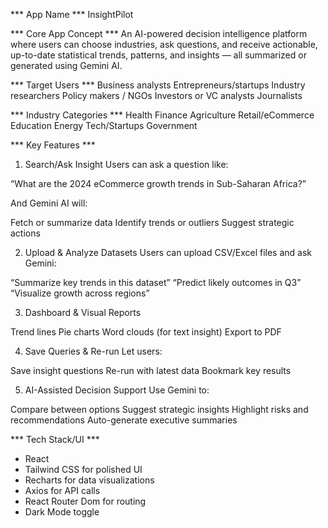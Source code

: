 
*** App Name ***
InsightPilot



*** Core App Concept ***
An AI-powered decision intelligence platform where users can choose industries, ask questions, and receive actionable, up-to-date statistical trends, patterns, and insights — all summarized or generated using Gemini AI.


*** Target Users ***
Business analysts
Entrepreneurs/startups
Industry researchers
Policy makers / NGOs
Investors or VC analysts
Journalists






*** Industry Categories ***
Health
Finance
Agriculture
Retail/eCommerce
Education
Energy
Tech/Startups
Government



*** Key Features ***

1. Search/Ask Insight
Users can ask a question like:

“What are the 2024 eCommerce growth trends in Sub-Saharan Africa?”

And Gemini AI will:

Fetch or summarize data
Identify trends or outliers
Suggest strategic actions



2. Upload & Analyze Datasets
Users can upload CSV/Excel files and ask Gemini:

“Summarize key trends in this dataset”
“Predict likely outcomes in Q3”
“Visualize growth across regions”


3. Dashboard & Visual Reports

Trend lines
Pie charts
Word clouds (for text insight)
Export to PDF


4. Save Queries & Re-run
Let users:

Save insight questions
Re-run with latest data
Bookmark key results


5. AI-Assisted Decision Support
Use Gemini to:

Compare between options
Suggest strategic insights
Highlight risks and recommendations
Auto-generate executive summaries


*** Tech Stack/UI  ***
- React
- Tailwind CSS for polished UI
- Recharts for data visualizations
- Axios for API calls
- React Router Dom for routing
- Dark Mode toggle

